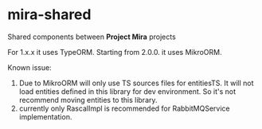 # mira-shared

Shared components between **Project Mira** projects

For 1.x.x it uses TypeORM.
Starting from 2.0.0. it uses MikroORM.

Known issue:
1. Due to MikroORM will only use TS sources files for entitiesTS. It will not load entities defined in this library for dev environment. So it's not recommend moving entities to this library.
2. currently only RascalImpl is recommended for RabbitMQService implementation.